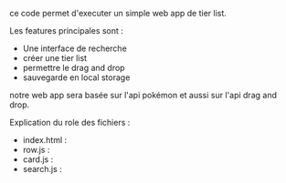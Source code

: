 ce code permet d'executer un simple web app de tier list.

Les features principales sont :

- Une interface de recherche
- créer une tier list
- permettre le drag and drop
- sauvegarde en local storage

notre web app sera basée sur l'api pokémon et aussi sur l'api drag and drop.

Explication du role des fichiers :

- index.html :
- row.js :
- card.js :
- search.js :
  
